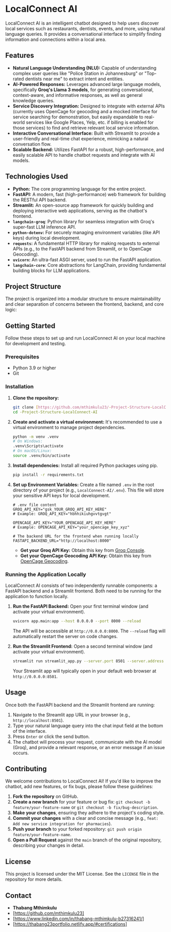 # LocalConnect AI

LocalConnect AI is an intelligent chatbot designed to help users discover local services such as restaurants, dentists, events, and more, using natural language queries. It provides a conversational interface to simplify finding information and connections within a local area.

## Features

* **Natural Language Understanding (NLU):** Capable of understanding complex user queries like "Police Station in Johannesburg" or "Top-rated dentists near me" to extract intent and entities.
* **AI-Powered Responses:** Leverages advanced large language models, specifically **Groq's Llama 3 models**, for generating conversational, context-aware, and informative responses, as well as general knowledge queries.
* **Service Discovery Integration:** Designed to integrate with external APIs (currently uses OpenCage for geocoding and a mocked interface for service searching for demonstration, but easily expandable to real-world services like Google Places, Yelp, etc. if billing is enabled for those services) to find and retrieve relevant local service information.
* **Interactive Conversational Interface:** Built with Streamlit to provide a user-friendly and real-time chat experience, mimicking a natural conversation flow.
* **Scalable Backend:** Utilizes FastAPI for a robust, high-performance, and easily scalable API to handle chatbot requests and integrate with AI models.

## Technologies Used

* **Python:** The core programming language for the entire project.
* **FastAPI:** A modern, fast (high-performance) web framework for building the RESTful API backend.
* **Streamlit:** An open-source app framework for quickly building and deploying interactive web applications, serving as the chatbot's frontend.
* **`langchain-groq`**: Python library for seamless integration with Groq's super-fast LLM inference API.
* **`python-dotenv`:** For securely managing environment variables (like API keys) during local development.
* **`requests`:** A fundamental HTTP library for making requests to external APIs (e.g., to the FastAPI backend from Streamlit, or to OpenCage Geocoding).
* **`uvicorn`:** An ultra-fast ASGI server, used to run the FastAPI application.
* **`langchain-core`**: Core abstractions for LangChain, providing fundamental building blocks for LLM applications.

## Project Structure

The project is organized into a modular structure to ensure maintainability and clear separation of concerns between the frontend, backend, and core logic:


## Getting Started

Follow these steps to set up and run LocalConnect AI on your local machine for development and testing.

### Prerequisites

* Python 3.9 or higher
* Git

### Installation

1.  **Clone the repository:**
    ```bash
    git clone [https://github.com/mthimkulu23/-Project-Structure-LocalConnect-AI](https://github.com/mthimkulu23/-Project-Structure-LocalConnect-AI)
    cd -Project-Structure-LocalConnect-AI
    ```

2.  **Create and activate a virtual environment:**
    It's recommended to use a virtual environment to manage project dependencies.

    ```bash
    python -m venv .venv
    # On Windows:
    .venv\Scripts\activate
    # On macOS/Linux:
    source .venv/bin/activate
    ```

3.  **Install dependencies:**
    Install all required Python packages using pip.
    ```bash
    pip install -r requirements.txt
    ```

4.  **Set up Environment Variables:**
    Create a file named `.env` in the root directory of your project (e.g., `LocalConnect-AI/.env`). This file will store your sensitive API keys for local development.

    ```env
    # .env file content
    GROQ_API_KEY="gsk_YOUR_GROQ_API_KEY_HERE"
    # Example: GROQ_API_KEY="hbhhikiuhgvvtgvgt"
    
    OPENCAGE_API_KEY="YOUR_OPENCAGE_API_KEY_HERE"
    # Example: OPENCAGE_API_KEY="your_opencage_key_xyz"

    # The backend URL for the frontend when running locally
    FASTAPI_BACKEND_URL="http://localhost:8000"
    ```
    * **Get your Groq API Key:** Obtain this key from [Groq Console](https://console.groq.com/keys).
    * **Get your OpenCage Geocoding API Key:** Obtain this key from [OpenCage Geocoding](https://opencagedata.com/developers).

### Running the Application Locally

LocalConnect AI consists of two independently runnable components: a FastAPI backend and a Streamlit frontend. Both need to be running for the application to function locally.

1.  **Run the FastAPI Backend:**
    Open your first terminal window (and activate your virtual environment).
    ```bash
    uvicorn app.main:app --host 0.0.0.0 --port 8000 --reload
    ```
    The API will be accessible at `http://0.0.0.0:8000`. The `--reload` flag will automatically restart the server on code changes.

2.  **Run the Streamlit Frontend:**
    Open a second terminal window (and activate your virtual environment).
    ```bash
    streamlit run streamlit_app.py --server.port 8501 --server.address 0.0.0.0
    ```
    Your Streamlit app will typically open in your default web browser at `http://0.0.0.0:8501`.

## Usage

Once both the FastAPI backend and the Streamlit frontend are running:

1.  Navigate to the Streamlit app URL in your browser (e.g., `http://localhost:8501`).
2.  Type your natural language query into the chat input field at the bottom of the interface.
3.  Press `Enter` or click the send button.
4.  The chatbot will process your request, communicate with the AI model (Groq), and provide a relevant response, or an error message if an issue occurs.

## Contributing

We welcome contributions to LocalConnect AI! If you'd like to improve the chatbot, add new features, or fix bugs, please follow these guidelines:

1.  **Fork the repository** on GitHub.
2.  **Create a new branch** for your feature or bug fix: `git checkout -b feature/your-feature-name` or `git checkout -b fix/bug-description`.
3.  **Make your changes**, ensuring they adhere to the project's coding style.
4.  **Commit your changes** with a clear and concise message (e.g., `feat: Add new service integration for pharmacies`).
5.  **Push your branch** to your forked repository: `git push origin feature/your-feature-name`.
6.  **Open a Pull Request** against the `main` branch of the original repository, describing your changes in detail.

## License

This project is licensed under the MIT License. See the `LICENSE` file in the repository for more details.

## Contact
* **Thabang Mthimkulu**
* [https://github.com/mthimkulu23]
* [https://www.linkedin.com/in/thabang-mthimkulu-b27316241/]
* [https://thabang23portfolio.netlify.app/#certifications]